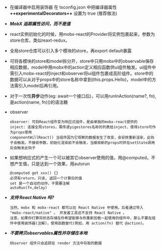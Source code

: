 + 在编译器中启用装饰器
在 tsconfig.json 中把编译器属性 **++experimentalDecorators++** 设置为 true (推荐做法)    
+ ***MobX 追踪属性访问，而不是值***
+ react实例初始化的时候，用mobx-react的Provider将实例包裹起来，参数为store仓库，类似reaxt-redux。
+ 全局store仓库可以引入多个模块的store，再export default暴露
+ 可将各模块的store和model拆分开，store中只用mobx中的observable保存相应数据，model中用mobx中的action定义相应函数供ui组件触发。ui组件中需引入mobx-react的inject和observer将ui组件包裹成高阶组件。store中的数据可以从对于props中的store名称中拿到(this.props.Hello)，model中的方法需引入model后再引用。

+ 对于一次性**异步**动作(eg: await一个接口后)，可以用runInAction(name?, fn),是action(name, fn)()的语法糖   
+ observer
    ```
    observer: 可将React组件变为响应式组件，是由单独的mobx-react提供的
    inject: 连接全局stores，需传递yigestores名称的列表给inject，使得store可作为props使用
    componentWillReact() 当组件因为它观察的数据发生了改变，会安排重新渲染，此钩子会触发。不接收参数，初始化渲染前不会触发，当接收新的props时并在setState调用后会触发此钩子
    ```
+ 如果想响应式的产生一个可以被其它observer使用的值，用@computed，不想产生值，只是达到一个效果，用autorun
    ```
    @computed get xxx() {}
    必须有return，只读, 返回一个计算后的值
    set 是一个自动的动作，不需要注解
    autoRun(fn,delay)
    ```
+ ***支持 React Native 吗?***
    ```
    当然，mobx 和 mobx-react 都可以在 React Native 中使用。后者通过导入 "mobx-react/native" 。 开发者工具还不支持 React Native 。
    注意，如果你打算将状态存储在你希望能够与热重新加载一起使用的组件中，那么不要在组件中使用装饰器(注解)，使用函数替代(例如，用 action(fn) 替代 @action)。
    ```
+ ***不要拷贝observables属性并存储在本地***
    ```
    Observer 组件只会追踪在 render 方法中存取的数据
    ```